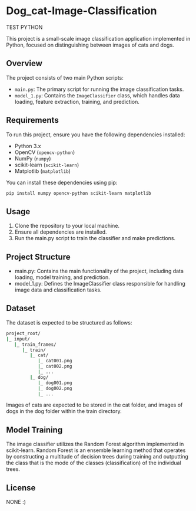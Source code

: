 # Dog_cat-Image-Classification
TEST PYTHON

This project is a small-scale image classification application implemented in Python, focused on distinguishing between images of cats and dogs.

## Overview

The project consists of two main Python scripts:

- `main.py`: The primary script for running the image classification tasks.
- `model_1.py`: Contains the `ImageClassifier` class, which handles data loading, feature extraction, training, and prediction.

## Requirements

To run this project, ensure you have the following dependencies installed:

- Python 3.x
- OpenCV (`opencv-python`)
- NumPy (`numpy`)
- scikit-learn (`scikit-learn`)
- Matplotlib (`matplotlib`)

You can install these dependencies using pip:

```bash
pip install numpy opencv-python scikit-learn matplotlib
```

## Usage
1. Clone the repository to your local machine.
2. Ensure all dependencies are installed.
3. Run the main.py script to train the classifier and make predictions.

## Project Structure
- main.py: Contains the main functionality of the project, including data loading, model training, and prediction.
- model_1.py: Defines the ImageClassifier class responsible for handling image data and classification tasks.

## Dataset
The dataset is expected to be structured as follows:

```bash
project_root/
|_ input/
   |_ train_frames/
      |_ train/
         |_ cat/
            |_ cat001.png
            |_ cat002.png
            |_ ...
         |_ dog/
            |_ dog001.png
            |_ dog002.png
            |_ ...
```
Images of cats are expected to be stored in the cat folder, and images of dogs in the dog folder within the train directory.

## Model Training

The image classifier utilizes the Random Forest algorithm implemented in scikit-learn. Random Forest is an ensemble learning method that operates by constructing a multitude of decision trees during training and outputting the class that is the mode of the classes (classification) of the individual trees.

## License
NONE :)

